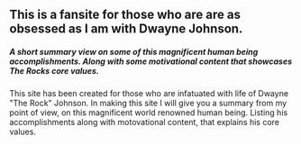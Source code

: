 ## This is a fansite for those who are are as obsessed as I am with Dwayne Johnson. 
##### A short summary view on some of this magnificent human being accomplishments. Along with some *motivational* content that showcases The Rocks core values. 

This site has been created for those who are infatuated with life of Dwayne "The Rock" Johnson.
In making this site I will give you a summary from my point of view, on this magnificent world renowned human being. 
Listing his accomplishments along with motovational content, that explains his core values.
